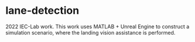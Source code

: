 # lane-detection
2022 IEC-Lab work.
This work uses MATLAB + Unreal Engine to construct a simulation scenario, where the landing vision assistance is performed.
